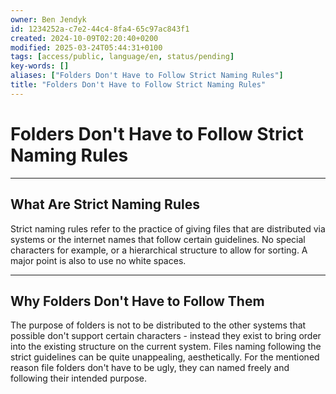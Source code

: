 ```yaml
---
owner: Ben Jendyk
id: 1234252a-c7e2-44c4-8fa4-65c97ac843f1
created: 2024-10-09T02:20:40+0200
modified: 2025-03-24T05:44:31+0100
tags: [access/public, language/en, status/pending]
key-words: []
aliases: ["Folders Don't Have to Follow Strict Naming Rules"]
title: "Folders Don't Have to Follow Strict Naming Rules"
---
```


# Folders Don't Have to Follow Strict Naming Rules

--- 

## What Are Strict Naming Rules

Strict naming rules refer to the practice of giving files that are distributed via systems or the internet names that follow certain guidelines. No special characters for example, or a hierarchical structure to allow for sorting. A major point is also to use no white spaces.

--- 

## Why Folders Don't Have to Follow Them

The purpose of folders is not to be distributed to the other systems that possible don't support certain characters - instead they exist to bring order into the existing structure on the current system. Files naming following the strict guidelines can be quite unappealing, aesthetically. For the mentioned reason file folders don't have to be ugly, they can named freely and following their intended purpose.
